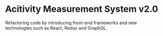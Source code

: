 # Acitivity Measurement System v2.0
Refactoring code by introducing front-end frameworks and new technologies such as React, Redux and GraphQL.

